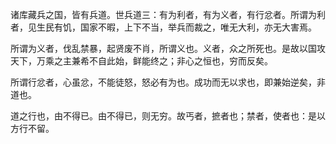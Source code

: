 诸库藏兵之国，皆有兵道。世兵道三：有为利者，有为义者，有行忿者。所谓为利者，见生民有饥，国家不暇，上下不当，举兵而裁之，唯无大利，亦无大害焉。

所谓为义者，伐乱禁暴，起贤废不肖，所谓义也。义者，众之所死也。是故以国攻天下，万乘之主兼希不自此始，鲜能终之；非心之恒也，穷而反矣。

所谓行忿者，心虽忿，不能徒怒，怒必有为也。成功而无以求也，即兼始逆矣，非道也。

道之行也，由不得已。由不得已，则无穷。故丐者，摭者也；禁者，使者也：是以方行不留。